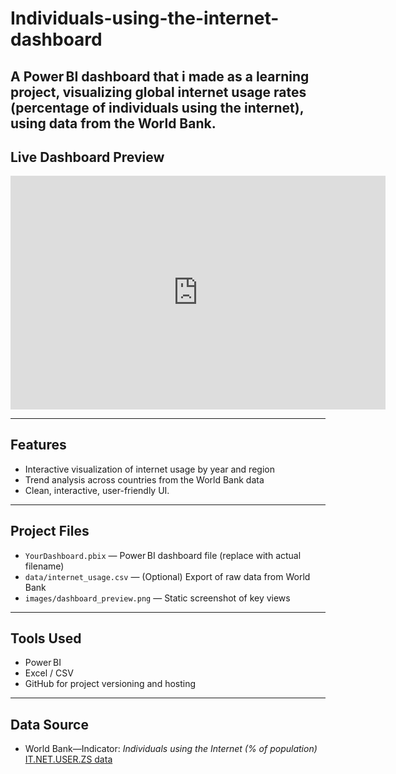 # Individuals-using-the-internet-dashboard
A Power BI dashboard that i made as a learning project, visualizing global internet usage rates (percentage of individuals using the internet), using data from the World Bank.
---

##  Live Dashboard Preview

<iframe title="Individuals Using the Internet Dashboard" width="600" height="373.5" src="https://app.powerbi.com/view?r=eyJrIjoiZDY5MzFhNmEtNDgyZC00MGRiLTg4OTgtOGE3OTQ2OWUxMDUwIiwidCI6ImIwZmViNWNiLWNhM2ItNGMxZC1hOWYzLTBmOWZjOTkxZTY4YiJ9&pageName=0b70bd0183d571d85ed9" frameborder="0" allowFullScreen="true"></iframe>

---

##  Features

- Interactive visualization of internet usage by year and region  
- Trend analysis across countries from the World Bank data  
- Clean, interactive, user-friendly UI.

---

##  Project Files

- `YourDashboard.pbix` — Power BI dashboard file (replace with actual filename)
- `data/internet_usage.csv` — (Optional) Export of raw data from World Bank
- `images/dashboard_preview.png` — Static screenshot of key views

---

##  Tools Used

- Power BI
- Excel / CSV
- GitHub for project versioning and hosting

---

##  Data Source

- World Bank—Indicator: *Individuals using the Internet (% of population)*  
  [IT.NET.USER.ZS data](https://data.worldbank.org/indicator/IT.NET.USER.ZS)

